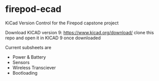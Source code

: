 # firepod-ecad
KiCad Version Control for the Firepod capstone project

Download KICAD version 9: https://www.kicad.org/download/ 
clone this repo and open it in KICAD 9 once downloaded

Current subsheets are
- Power & Battery
- Sensors
- Wireless Transciever
- Bootloading
